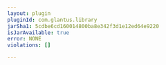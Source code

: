 ```yaml
---
layout: plugin
pluginId: com.glantus.library
jarSha1: 5cdbe6cd160014800ba8e342f3d1e12ed64e9220
isJarAvailable: true
error: NONE
violations: []

---
```

